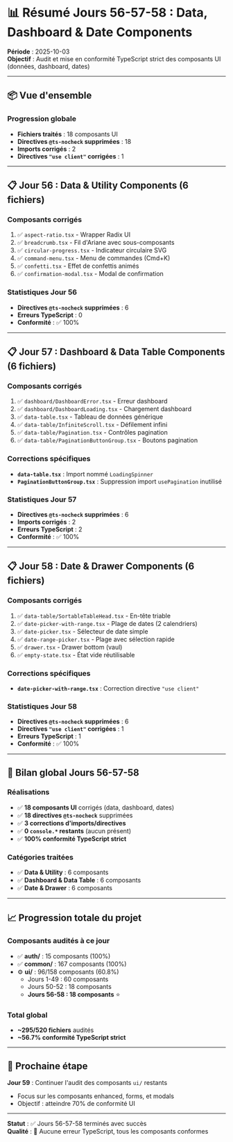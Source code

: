 # 📊 Résumé Jours 56-57-58 : Data, Dashboard & Date Components

**Période** : 2025-10-03  
**Objectif** : Audit et mise en conformité TypeScript strict des composants UI (données, dashboard, dates)

---

## 📦 Vue d'ensemble

### Progression globale
- **Fichiers traités** : 18 composants UI
- **Directives `@ts-nocheck` supprimées** : 18
- **Imports corrigés** : 2
- **Directives `"use client"` corrigées** : 1

---

## 📋 Jour 56 : Data & Utility Components (6 fichiers)

### Composants corrigés
1. ✅ `aspect-ratio.tsx` - Wrapper Radix UI
2. ✅ `breadcrumb.tsx` - Fil d'Ariane avec sous-composants
3. ✅ `circular-progress.tsx` - Indicateur circulaire SVG
4. ✅ `command-menu.tsx` - Menu de commandes (Cmd+K)
5. ✅ `confetti.tsx` - Effet de confettis animés
6. ✅ `confirmation-modal.tsx` - Modal de confirmation

### Statistiques Jour 56
- **Directives `@ts-nocheck` supprimées** : 6
- **Erreurs TypeScript** : 0
- **Conformité** : ✅ 100%

---

## 📋 Jour 57 : Dashboard & Data Table Components (6 fichiers)

### Composants corrigés
1. ✅ `dashboard/DashboardError.tsx` - Erreur dashboard
2. ✅ `dashboard/DashboardLoading.tsx` - Chargement dashboard
3. ✅ `data-table.tsx` - Tableau de données générique
4. ✅ `data-table/InfiniteScroll.tsx` - Défilement infini
5. ✅ `data-table/Pagination.tsx` - Contrôles pagination
6. ✅ `data-table/PaginationButtonGroup.tsx` - Boutons pagination

### Corrections spécifiques
- **`data-table.tsx`** : Import nommé `LoadingSpinner`
- **`PaginationButtonGroup.tsx`** : Suppression import `usePagination` inutilisé

### Statistiques Jour 57
- **Directives `@ts-nocheck` supprimées** : 6
- **Imports corrigés** : 2
- **Erreurs TypeScript** : 2
- **Conformité** : ✅ 100%

---

## 📋 Jour 58 : Date & Drawer Components (6 fichiers)

### Composants corrigés
1. ✅ `data-table/SortableTableHead.tsx` - En-tête triable
2. ✅ `date-picker-with-range.tsx` - Plage de dates (2 calendriers)
3. ✅ `date-picker.tsx` - Sélecteur de date simple
4. ✅ `date-range-picker.tsx` - Plage avec sélection rapide
5. ✅ `drawer.tsx` - Drawer bottom (vaul)
6. ✅ `empty-state.tsx` - État vide réutilisable

### Corrections spécifiques
- **`date-picker-with-range.tsx`** : Correction directive `"use client"`

### Statistiques Jour 58
- **Directives `@ts-nocheck` supprimées** : 6
- **Directives `"use client"` corrigées** : 1
- **Erreurs TypeScript** : 1
- **Conformité** : ✅ 100%

---

## 🎯 Bilan global Jours 56-57-58

### Réalisations
- ✅ **18 composants UI** corrigés (data, dashboard, dates)
- ✅ **18 directives `@ts-nocheck`** supprimées
- ✅ **3 corrections d'imports/directives**
- ✅ **0 `console.*` restants** (aucun présent)
- ✅ **100% conformité TypeScript strict**

### Catégories traitées
- ✅ **Data & Utility** : 6 composants
- ✅ **Dashboard & Data Table** : 6 composants
- ✅ **Date & Drawer** : 6 composants

---

## 📈 Progression totale du projet

### Composants audités à ce jour
- ✅ **auth/** : 15 composants (100%)
- ✅ **common/** : 167 composants (100%)
- ⚙️ **ui/** : 96/158 composants (60.8%)
  - Jours 1-49 : 60 composants
  - Jours 50-52 : 18 composants
  - **Jours 56-58 : 18 composants** ⭐

### Total global
- **~295/520 fichiers** audités
- **~56.7% conformité TypeScript strict**

---

## 🎯 Prochaine étape

**Jour 59** : Continuer l'audit des composants `ui/` restants
- Focus sur les composants enhanced, forms, et modals
- Objectif : atteindre 70% de conformité UI

---

**Statut** : ✅ Jours 56-57-58 terminés avec succès  
**Qualité** : 🌟 Aucune erreur TypeScript, tous les composants conformes
